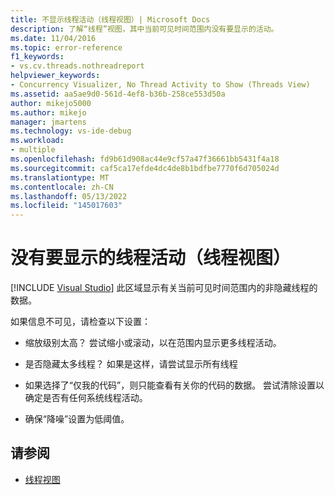 ```yaml
---
title: 不显示线程活动（线程视图）| Microsoft Docs
description: 了解“线程”视图，其中当前可见时间范围内没有要显示的活动。
ms.date: 11/04/2016
ms.topic: error-reference
f1_keywords:
- vs.cv.threads.nothreadreport
helpviewer_keywords:
- Concurrency Visualizer, No Thread Activity to Show (Threads View)
ms.assetid: aa5ae9d0-561d-4ef8-b36b-258ce553d50a
author: mikejo5000
ms.author: mikejo
manager: jmartens
ms.technology: vs-ide-debug
ms.workload:
- multiple
ms.openlocfilehash: fd9b61d908ac44e9cf57a47f36661bb5431f4a18
ms.sourcegitcommit: caf5ca17efde4dc4de8b1bdfbe7770f6d705024d
ms.translationtype: MT
ms.contentlocale: zh-CN
ms.lasthandoff: 05/13/2022
ms.locfileid: "145017603"
---
```

# <a name="no-thread-activity-to-show-threads-view"></a>没有要显示的线程活动（线程视图）

 [!INCLUDE [Visual Studio](~/includes/applies-to-version/vs-windows-only.md)]
此区域显示有关当前可见时间范围内的非隐藏线程的数据。

 如果信息不可见，请检查以下设置：

- 缩放级别太高？ 尝试缩小或滚动，以在范围内显示更多线程活动。

- 是否隐藏太多线程？ 如果是这样，请尝试显示所有线程

- 如果选择了“仅我的代码”，则只能查看有关你的代码的数据。 尝试清除设置以确定是否有任何系统线程活动。

- 确保“降噪”设置为低阈值。

## <a name="see-also"></a>请参阅
- [线程视图](../profiling/threads-view-parallel-performance.md)
